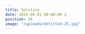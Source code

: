 ```yaml
---
title: Solstice
date: 2015-06-01 00:00:00 Z
position: 24
image: "/uploads/Untitled-25.jpg"
---
```


